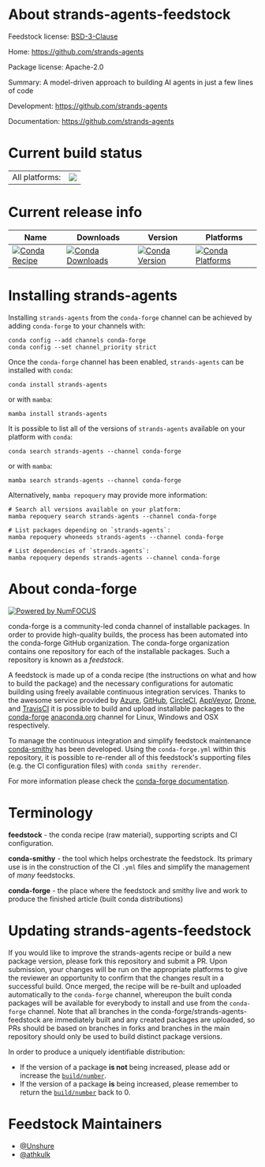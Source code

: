 About strands-agents-feedstock
==============================

Feedstock license: [BSD-3-Clause](https://github.com/conda-forge/strands-agents-feedstock/blob/main/LICENSE.txt)

Home: https://github.com/strands-agents

Package license: Apache-2.0

Summary: A model-driven approach to building AI agents in just a few lines of code

Development: https://github.com/strands-agents

Documentation: https://github.com/strands-agents

Current build status
====================


<table><tr><td>All platforms:</td>
    <td>
      <a href="https://dev.azure.com/conda-forge/feedstock-builds/_build/latest?definitionId=26000&branchName=main">
        <img src="https://dev.azure.com/conda-forge/feedstock-builds/_apis/build/status/strands-agents-feedstock?branchName=main">
      </a>
    </td>
  </tr>
</table>

Current release info
====================

| Name | Downloads | Version | Platforms |
| --- | --- | --- | --- |
| [![Conda Recipe](https://img.shields.io/badge/recipe-strands--agents-green.svg)](https://anaconda.org/conda-forge/strands-agents) | [![Conda Downloads](https://img.shields.io/conda/dn/conda-forge/strands-agents.svg)](https://anaconda.org/conda-forge/strands-agents) | [![Conda Version](https://img.shields.io/conda/vn/conda-forge/strands-agents.svg)](https://anaconda.org/conda-forge/strands-agents) | [![Conda Platforms](https://img.shields.io/conda/pn/conda-forge/strands-agents.svg)](https://anaconda.org/conda-forge/strands-agents) |

Installing strands-agents
=========================

Installing `strands-agents` from the `conda-forge` channel can be achieved by adding `conda-forge` to your channels with:

```
conda config --add channels conda-forge
conda config --set channel_priority strict
```

Once the `conda-forge` channel has been enabled, `strands-agents` can be installed with `conda`:

```
conda install strands-agents
```

or with `mamba`:

```
mamba install strands-agents
```

It is possible to list all of the versions of `strands-agents` available on your platform with `conda`:

```
conda search strands-agents --channel conda-forge
```

or with `mamba`:

```
mamba search strands-agents --channel conda-forge
```

Alternatively, `mamba repoquery` may provide more information:

```
# Search all versions available on your platform:
mamba repoquery search strands-agents --channel conda-forge

# List packages depending on `strands-agents`:
mamba repoquery whoneeds strands-agents --channel conda-forge

# List dependencies of `strands-agents`:
mamba repoquery depends strands-agents --channel conda-forge
```


About conda-forge
=================

[![Powered by
NumFOCUS](https://img.shields.io/badge/powered%20by-NumFOCUS-orange.svg?style=flat&colorA=E1523D&colorB=007D8A)](https://numfocus.org)

conda-forge is a community-led conda channel of installable packages.
In order to provide high-quality builds, the process has been automated into the
conda-forge GitHub organization. The conda-forge organization contains one repository
for each of the installable packages. Such a repository is known as a *feedstock*.

A feedstock is made up of a conda recipe (the instructions on what and how to build
the package) and the necessary configurations for automatic building using freely
available continuous integration services. Thanks to the awesome service provided by
[Azure](https://azure.microsoft.com/en-us/services/devops/), [GitHub](https://github.com/),
[CircleCI](https://circleci.com/), [AppVeyor](https://www.appveyor.com/),
[Drone](https://cloud.drone.io/welcome), and [TravisCI](https://travis-ci.com/)
it is possible to build and upload installable packages to the
[conda-forge](https://anaconda.org/conda-forge) [anaconda.org](https://anaconda.org/)
channel for Linux, Windows and OSX respectively.

To manage the continuous integration and simplify feedstock maintenance
[conda-smithy](https://github.com/conda-forge/conda-smithy) has been developed.
Using the ``conda-forge.yml`` within this repository, it is possible to re-render all of
this feedstock's supporting files (e.g. the CI configuration files) with ``conda smithy rerender``.

For more information please check the [conda-forge documentation](https://conda-forge.org/docs/).

Terminology
===========

**feedstock** - the conda recipe (raw material), supporting scripts and CI configuration.

**conda-smithy** - the tool which helps orchestrate the feedstock.
                   Its primary use is in the construction of the CI ``.yml`` files
                   and simplify the management of *many* feedstocks.

**conda-forge** - the place where the feedstock and smithy live and work to
                  produce the finished article (built conda distributions)


Updating strands-agents-feedstock
=================================

If you would like to improve the strands-agents recipe or build a new
package version, please fork this repository and submit a PR. Upon submission,
your changes will be run on the appropriate platforms to give the reviewer an
opportunity to confirm that the changes result in a successful build. Once
merged, the recipe will be re-built and uploaded automatically to the
`conda-forge` channel, whereupon the built conda packages will be available for
everybody to install and use from the `conda-forge` channel.
Note that all branches in the conda-forge/strands-agents-feedstock are
immediately built and any created packages are uploaded, so PRs should be based
on branches in forks and branches in the main repository should only be used to
build distinct package versions.

In order to produce a uniquely identifiable distribution:
 * If the version of a package **is not** being increased, please add or increase
   the [``build/number``](https://docs.conda.io/projects/conda-build/en/latest/resources/define-metadata.html#build-number-and-string).
 * If the version of a package **is** being increased, please remember to return
   the [``build/number``](https://docs.conda.io/projects/conda-build/en/latest/resources/define-metadata.html#build-number-and-string)
   back to 0.

Feedstock Maintainers
=====================

* [@Unshure](https://github.com/Unshure/)
* [@athkulk](https://github.com/athkulk/)

